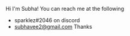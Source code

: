 Hi I'm Subha!
You can reach me at the following
- sparklez#2046 on discord
- subhavee2@gmail.com
Thanks

<!---
subha-v/subha-v is a ✨ special ✨ repository because its `README.md` (this file) appears on your GitHub profile.
You can click the Preview link to take a look at your changes.
--->
